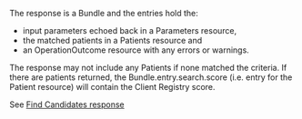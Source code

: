 The response is a Bundle and the entries hold the: 
* input parameters echoed back in a Parameters resource, 
* the matched patients in a Patients resource and 
* an OperationOutcome resource with any errors or warnings.

The response may not include any Patients if none matched the criteria.  If there are patients returned, the Bundle.entry.search.score (i.e. entry for the Patient resource) will contain the Client Registry score.

See [Find Candidates response](StructureDefinition-bc-search-response-bundle.html)
